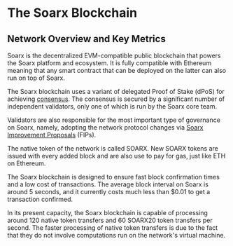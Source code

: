 # The Soarx Blockchain

## Network Overview and Key Metrics

Soarx is the decentralized EVM-compatible public blockchain that powers the Soarx platform and ecosystem. It is fully compatible with Ethereum meaning that any smart contract that can be deployed on the latter can also run on top of Soarx.

The Soarx blockchain uses a variant of delegated Proof of Stake (dPoS) for achieving [consensus](https://docs.soarxscan.org/general/fuse-network-blockchain/fuse-consensus). The consensus is secured by a significant number of independent validators, only one of which is run by the Soarx core team.

Validators are also responsible for the most important type of governance on Soarx, namely, adopting the network protocol changes via [Soarx Improvement Proposals](https://docs.soarxscan.org/general/fips) (FIPs). 

The native token of the network is called SOARX. New SOARX tokens are issued with every added block and are also use to pay for gas, just like ETH on Ethereum. 

The Soarx blockchain is designed to ensure fast block confirmation times and a low cost of transactions. The average block interval on Soarx is around 5 seconds, and it currently costs much less than $0.01 to get a transaction confirmed.

In its present capacity, the Soarx blockchain is capable of processing around 120 native token transfers and 60 SOARX20 token transfers per second. The faster processing of native token transfers is due to the fact that they do not involve computations run on the network's virtual machine. 

